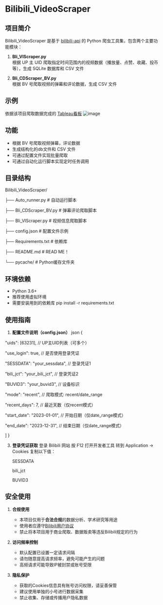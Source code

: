# Bilibili_VideoScraper

## 项目简介

Bilibili_VideoScraper 是基于 [bilibili-api](https://github.com/SocialSisterYi/bilibili-API-collect) 的 Python 爬虫工具集，包含两个主要功能模块：

1. **Bli_VIScraper.py**  
   根据 UP 主 UID 爬取指定时间范围内的视频数据（播放量、点赞、收藏、投币等），生成 SQLite 数据库和 CSV 文件

2. **Bli_CDScraper_BV.py**  
   根据 BV 号爬取视频的弹幕和评论数据，生成 CSV 文件

## 示例

依据该项目爬取数据完成的 [Tableau看板](https://public.tableau.com/views/Bilibili_DA/1?:language=zh-CN&publish=yes&:sid=&:redirect=auth&:display_count=n&:origin=viz_share_link)
![image](https://github.com/user-attachments/assets/c2214786-6938-4c1d-a45f-ddbe64a30e3c)


## 功能

- 根据 BV 号爬取视频弹幕，评论数据
- 生成结构化的db文件和 CSV 文件
- 可通过配置文件实现批量爬取
- 可通过自动化运行脚本实现定时任务调用

## 目录结构

Bilibili_VideoScraper/

├── Auto_runner.py # 自动运行脚本

├── Bli_CDScraper_BV.py # 弹幕评论爬取脚本

├── Bli_VIScraper.py # 视频信息爬取脚本

├── config.json # 配置文件示例

├── Requirements.txt # 依赖库

├── README.md # READ ME！

└── pycache/ # Python缓存文件夹

## 环境依赖

- Python 3.6+
- 推荐使用虚拟环境
- 需要安装用到的依赖库 pip install -r requirements.txt

## 使用指南
1. **配置文件说明（config.json）**
json
{

"uids": [63231],                   // UP主UID列表（可多个）

  "use_login": true,                 // 是否使用登录凭证
  
  "SESSDATA": "your_sessdata",       // 登录凭证1
  
  "bili_jct": "your_bili_jct",       // 登录凭证2
  
  "BUVID3": "your_buvid3",           // 设备标识
  
  "mode": "recent",                  // 爬取模式: recent/date_range
  
  "recent_days": 7,                  // 最近天数（仅recent模式）
  
  "start_date": "2023-01-01",        // 开始日期（仅date_range模式）
  
  "end_date": "2023-12-31",          // 结束日期（仅date_range模式）
  
  ]
}


3. **登录凭证获取**
    登录 Bilibili 网站
    按 F12 打开开发者工具
    转到 Application → Cookies
    复制以下值：
   
    SESSDATA
   
    bili_jct
   
    BUVID3
   
## 安全使用

1. **合规使用**  
   - 本项目仅用于**合法合规**的数据分析、学术研究等用途  
   - 使用者应遵守[Bilibili用户协议](https://www.bilibili.com/protocal/licence.html)  
   - 禁止将本项目用于商业爬取、数据贩卖等违反Bilibili规定的行为  

2. **访问频率控制**  
   - 默认配置已设置一定请求间隔  
   - 请勿随意提高请求频率，避免可能产生的问题  
   - 高频请求可能导致IP被封禁或账号受限  

3. **隐私保护**  
   - 获取的Cookies信息具有账号访问权限，请妥善保管  
   - 建议使用单独的小号进行数据采集  
   - 禁止收集、存储或传播用户隐私数据  
